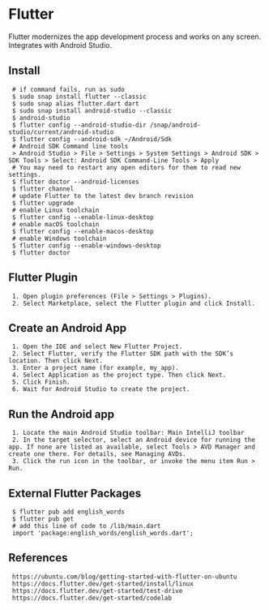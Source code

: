 Flutter
=====

Flutter modernizes the app development process and works on any screen. Integrates with Android Studio. 

Install
-------

     # if command fails, run as sudo
     $ sudo snap install flutter --classic
     $ sudo snap alias flutter.dart dart
     $ sudo snap install android-studio --classic
     $ android-studio
     $ flutter config --android-studio-dir /snap/android-studio/current/android-studio
     $ flutter config --android-sdk ~/Android/Sdk
     # Android SDK Command line tools
     > Android Studio > File > Settings > System Settings > Android SDK > SDK Tools > Select: Android SDK Command-Line Tools > Apply
     # You may need to restart any open editors for them to read new settings.
     $ flutter doctor --android-licenses
     $ flutter channel 
     # update Flutter to the latest dev branch revision
     $ flutter upgrade
     # enable Linux toolchain
     $ flutter config --enable-linux-desktop
     # enable macOS toolchain
     $ flutter config --enable-macos-desktop
     # enable Windows toolchain
     $ flutter config --enable-windows-desktop
     $ flutter doctor

Flutter Plugin
--------------

     1. Open plugin preferences (File > Settings > Plugins).
     2. Select Marketplace, select the Flutter plugin and click Install.

Create an Android App
---------------------

     1. Open the IDE and select New Flutter Project.
     2. Select Flutter, verify the Flutter SDK path with the SDK’s location. Then click Next.
     3. Enter a project name (for example, my_app).
     4. Select Application as the project type. Then click Next.
     5. Click Finish.
     6. Wait for Android Studio to create the project.

Run the Android app
-------------------

     1. Locate the main Android Studio toolbar: Main IntelliJ toolbar
     2. In the target selector, select an Android device for running the app. If none are listed as available, select Tools > AVD Manager and create one there. For details, see Managing AVDs.
     3. Click the run icon in the toolbar, or invoke the menu item Run > Run.

External Flutter Packages 
-------------------------

     $ flutter pub add english_words
     $ flutter pub get
     # add this line of code to /lib/main.dart
     import 'package:english_words/english_words.dart';

References
----------

     https://ubuntu.com/blog/getting-started-with-flutter-on-ubuntu
     https://docs.flutter.dev/get-started/install/linux
     https://docs.flutter.dev/get-started/test-drive
     https://docs.flutter.dev/get-started/codelab
